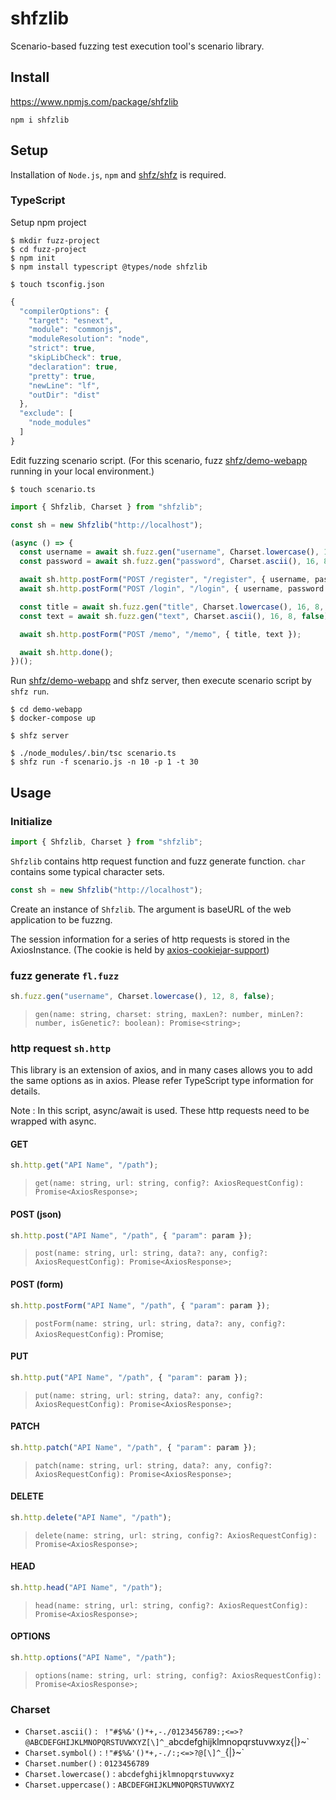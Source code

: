 # shfzlib

Scenario-based fuzzing test execution tool's scenario library.

## Install

<https://www.npmjs.com/package/shfzlib>

```
npm i shfzlib
```

## Setup

Installation of `Node.js`, `npm` and [shfz/shfz](https://github.com/shfz/shfz) is required.

### TypeScript

Setup npm project

```
$ mkdir fuzz-project
$ cd fuzz-project
$ npm init
$ npm install typescript @types/node shfzlib
```

```
$ touch tsconfig.json
```
```ts
{
  "compilerOptions": {
    "target": "esnext",
    "module": "commonjs",
    "moduleResolution": "node",
    "strict": true,
    "skipLibCheck": true,
    "declaration": true,
    "pretty": true,
    "newLine": "lf",
    "outDir": "dist"
  },
  "exclude": [
    "node_modules"
  ]
}
```

Edit fuzzing scenario script. (For this scenario, fuzz [shfz/demo-webapp](https://github.com/shfz/demo-webapp) running in your local environment.)

```
$ touch scenario.ts
```
```ts
import { Shfzlib, Charset } from "shfzlib";

const sh = new Shfzlib("http://localhost");

(async () => {
  const username = await sh.fuzz.gen("username", Charset.lowercase(), 12, 8, false);
  const password = await sh.fuzz.gen("password", Charset.ascii(), 16, 8, false);

  await sh.http.postForm("POST /register", "/register", { username, password });
  await sh.http.postForm("POST /login", "/login", { username, password });

  const title = await sh.fuzz.gen("title", Charset.lowercase(), 16, 8, false);
  const text = await sh.fuzz.gen("text", Charset.ascii(), 16, 8, false);

  await sh.http.postForm("POST /memo", "/memo", { title, text });

  await sh.http.done();
})();
```

Run [shfz/demo-webapp](https://github.com/shfz/demo-webapp) and shfz server, then execute scenario script by `shfz run`.

```
$ cd demo-webapp
$ docker-compose up

$ shfz server
```
```
$ ./node_modules/.bin/tsc scenario.ts
$ shfz run -f scenario.js -n 10 -p 1 -t 30
```

## Usage

### Initialize

```ts
import { Shfzlib, Charset } from "shfzlib";
```

`Shfzlib` contains http request function and fuzz generate function. `char` contains some typical character sets.

```ts
const sh = new Shfzlib("http://localhost");
```

Create an instance of `Shfzlib`. The argument is baseURL of the web application to be fuzzng.

The session information for a series of http requests is stored in the AxiosInstance. (The cookie is held by [axios-cookiejar-support](https://www.npmjs.com/package/axios-cookiejar-support))

### fuzz generate `fl.fuzz`

```ts
sh.fuzz.gen("username", Charset.lowercase(), 12, 8, false);
```
> `gen(name: string, charset: string, maxLen?: number, minLen?: number, isGenetic?: boolean): Promise<string>;`

### http request `sh.http`

This library is an extension of axios, and in many cases allows you to add the same options as in axios. Please refer TypeScript type information for details.

Note : In this script, async/await is used. These http requests need to be wrapped with async.

#### GET

```ts
sh.http.get("API Name", "/path");
```
> `get(name: string, url: string, config?: AxiosRequestConfig): Promise<AxiosResponse>;`

#### POST (json)

```ts
sh.http.post("API Name", "/path", { "param": param });
```
> `post(name: string, url: string, data?: any, config?: AxiosRequestConfig): Promise<AxiosResponse>;`

#### POST (form)

```ts
sh.http.postForm("API Name", "/path", { "param": param });
```
> `postForm(name: string, url: string, data?: any, config?: AxiosRequestConfig):` Promise<AxiosResponse>;

#### PUT

```ts
sh.http.put("API Name", "/path", { "param": param });
```
> `put(name: string, url: string, data?: any, config?: AxiosRequestConfig): Promise<AxiosResponse>;`

#### PATCH

```ts
sh.http.patch("API Name", "/path", { "param": param });
```
> `patch(name: string, url: string, data?: any, config?: AxiosRequestConfig): Promise<AxiosResponse>;`

#### DELETE

```ts
sh.http.delete("API Name", "/path");
```
> `delete(name: string, url: string, config?: AxiosRequestConfig): Promise<AxiosResponse>;`

#### HEAD

```ts
sh.http.head("API Name", "/path");
```
> `head(name: string, url: string, config?: AxiosRequestConfig): Promise<AxiosResponse>;`

#### OPTIONS

```ts
sh.http.options("API Name", "/path");
```
> `options(name: string, url: string, config?: AxiosRequestConfig): Promise<AxiosResponse>;`

### Charset

- `Charset.ascii()` : ` !"#$%&'()*+,-./0123456789:;<=>?@ABCDEFGHIJKLMNOPQRSTUVWXYZ[\]^_`abcdefghijklmnopqrstuvwxyz{|}~`
- `Charset.symbol()` : `!"#$%&'()*+,-./:;<=>?@[\]^_`{|}~`
- `Charset.number()` : `0123456789`
- `Charset.lowercase()` : `abcdefghijklmnopqrstuvwxyz`
- `Charset.uppercase()` : `ABCDEFGHIJKLMNOPQRSTUVWXYZ`
